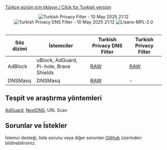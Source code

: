 [Türkçe sürüm için tıklayın / Click for Turkish version](README.md)

<div align="center">
    <img src="https://img.shields.io/badge/Turkish%20Privacy%20Filter-10%20May%202025%2021%3A12-green.svg?longCache=true&style=for-the-badge"
         alt="Turkish Privacy Filter - 10 May 2025 21:12" />
        <img src="https://img.shields.io/badge/Turkish%20Privacy%20DNS%20Filter-10%20May%202025%2021%3A12-green.svg?longCache=true&style=for-the-badge"
         alt="Turkish Privacy DNS Filter - 10 May 2025 21:12" />
    <img src="https://img.shields.io/badge/License-MPL 2.0-orange.svg?longCache=true&style=for-the-badge"
         alt="Lisans-MPL-2.0" />
</div>
<br/>

| Söz dizimi | İstemciler | Turkish Privacy DNS Filter | Turkish Privacy Filter |
| ------------ | ------------ | ------------ | ------------ |
| AdBlock  | uBlock, AdGuard, Pi-hole, Brave Shields | [RAW](https://raw.githubusercontent.com/saurane/Turkish-Blocklist/master/Blocklist/adblock.txt "RAW") | [RAW](https://raw.githubusercontent.com/saurane/Turkish-Blocklist/master/Blocklist/adb-privacy.txt "RAW") | 
| DNSMasq | DNSMasq | [RAW](https://raw.githubusercontent.com/saurane/Turkish-Blocklist/master/Blocklist/hosts.txt "RAW") | - |

## Tespit ve araştırma yöntemleri
[AdGuard](https://adguard.com/), [NextDNS](https://nextdns.io/), URL Scan

## Sorunlar ve İstekler
İstemci desteği, liste sorunu veya diğer sorunları [GitHub](https://github.com/saurane/Turkish-Blocklist/issues) üzerinden bildirebilirsiniz.
